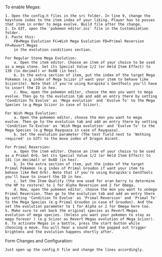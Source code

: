 
To enable Megas:

	1. Open the config.h files in the src folder. In line 9, change the keystone index to the item index of your liking. Player has to posses that item in order to mega evolve. Build file after the change.
	2. In G3T, open the 'pokemon editor.ini' file in the Customization folder.
 	3. Paste this:  
		FB=Mega Evolution FC=Wish Mega Evolution FD=Primal Reversion FF=Revert Megas
		in the evolution conditions section.
	
	For Regular Stone Mega Evolution:
		a. Open the item editor. Choose an item of your choice to be used as a mega stone. Set its Special Value 1/2 (or Held Item Effect) to 139 (in decimal) or 0x8B (in hex).
		b. In the extra section of item, put the index of the target Mega Pokemon (e.g index of Mega Scizor if want your item to behave like Scizorite). Note that if you're using Kurapika's Gen3Tools you'll have to insert the ID in hex.
		c. Now, open the pokemon editor, choose the mon you want to mega evolve. Then go to the evolution tab and add an entry there by setting 'Condition To Evolve' as 'Mega evolution' and 'Evolve To' to the Mega Species (e.g Mega Scizor in case of Scizor).

	For Wish Mega Evolution:
		a. Open the pokemon editor, choose the mon you want to mega evolve. Then go to the evolution tab and add an entry there by setting 'Condition To Evolve' as 'Wish Mega evolution' and 'Evolve To' to the Mega Species (e.g Mega Rayquaza in case of Rayquaza).
		b. Set the evolution parameter (The text field next to 'Nothing required' in G3T) to the move index of Dragon Ascent.

	For Primal Reversion:
		a. Open the item editor. Choose an item of your choice to be used as a Primal Orb. Set its Special Value 1/2 (or Held Item Effect) to 141 (in decimal) or 0x8D (in hex).
		b. In the extra section of item, put the index of the target Primal Pokemon (e.g index of Primal Groudon if want your item to behave like Red Orb). Note that if you're using Kurapika's Gen3Tools you'll have to insert the ID in hex.
		c. Set the Item Quality (the one used for oran berry to determine the HP to restore) to 1 for Alpha Reversion and 2 for Omega.
		d. Now, open the pokemon editor, choose the mon you want to undego Primal Reversion. Then go to the evolution tab and add an entry there by setting 'Condition To Evolve' as 'Primal Reversion' and 'Primal To' to the Mega Species (e.g Primal Groudon in case of Groudon). And the set the evolution parameter to 1 for Alpha or 2 for Omega here too.
	5. Make sure to set back the original species as Revert Megas evolution of mega species. (Unless you want your pokemon to stay as mega forever ) (e.g Scizor as Revert Megas evolution of Mega Scizor).
	6. To activate Megas in a battle, press the start button while choosing a move. You will hear a sound and the popped out trigger brightens and the evolution happens shortly after.

Form Changes and Configuration:

	Just open up the config.h file and change the lines accordingly.
